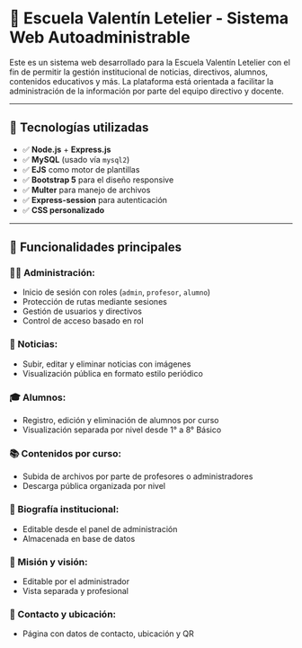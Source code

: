 # 🏫 Escuela Valentín Letelier - Sistema Web Autoadministrable

Este es un sistema web desarrollado para la Escuela Valentín Letelier con el fin de permitir la gestión institucional de noticias, directivos, alumnos, contenidos educativos y más. La plataforma está orientada a facilitar la administración de la información por parte del equipo directivo y docente.

---

## 🚀 Tecnologías utilizadas

- ✅ **Node.js** + **Express.js**
- ✅ **MySQL** (usado vía `mysql2`)
- ✅ **EJS** como motor de plantillas
- ✅ **Bootstrap 5** para el diseño responsive
- ✅ **Multer** para manejo de archivos
- ✅ **Express-session** para autenticación
- ✅ **CSS personalizado**

---

## 📂 Funcionalidades principales

### 👨‍💼 Administración:
- Inicio de sesión con roles (`admin`, `profesor`, `alumno`)
- Protección de rutas mediante sesiones
- Gestión de usuarios y directivos
- Control de acceso basado en rol

### 📰 Noticias:
- Subir, editar y eliminar noticias con imágenes
- Visualización pública en formato estilo periódico

### 🎓 Alumnos:
- Registro, edición y eliminación de alumnos por curso
- Visualización separada por nivel desde 1° a 8° Básico

### 📚 Contenidos por curso:
- Subida de archivos por parte de profesores o administradores
- Descarga pública organizada por nivel

### 🏫 Biografía institucional:
- Editable desde el panel de administración
- Almacenada en base de datos

### 🎯 Misión y visión:
- Editable por el administrador
- Vista separada y profesional

### 📍 Contacto y ubicación:
- Página con datos de contacto, ubicación y QR


